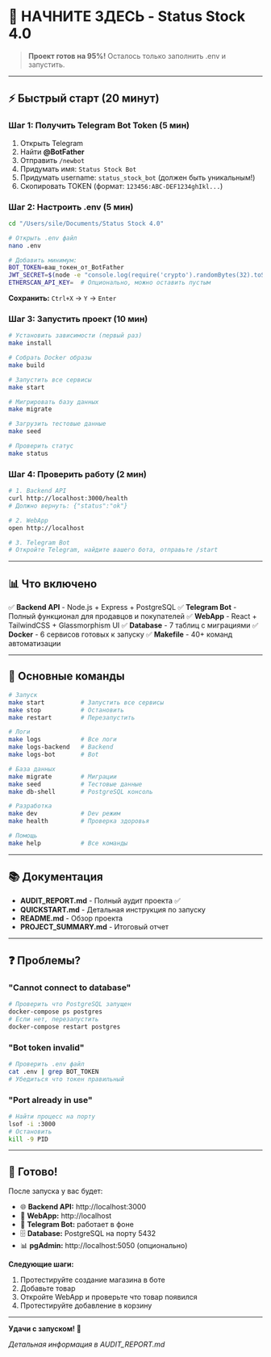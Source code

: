 # 🚀 НАЧНИТЕ ЗДЕСЬ - Status Stock 4.0

> **Проект готов на 95%!** Осталось только заполнить .env и запустить.

---

## ⚡ Быстрый старт (20 минут)

### Шаг 1: Получить Telegram Bot Token (5 мин)

1. Открыть Telegram
2. Найти **@BotFather**
3. Отправить `/newbot`
4. Придумать имя: `Status Stock Bot`
5. Придумать username: `status_stock_bot` (должен быть уникальным!)
6. Скопировать TOKEN (формат: `123456:ABC-DEF1234ghIkl...`)

### Шаг 2: Настроить .env (5 мин)

```bash
cd "/Users/sile/Documents/Status Stock 4.0"

# Открыть .env файл
nano .env

# Добавить минимум:
BOT_TOKEN=ваш_токен_от_BotFather
JWT_SECRET=$(node -e "console.log(require('crypto').randomBytes(32).toString('hex'))")
ETHERSCAN_API_KEY=  # Опционально, можно оставить пустым
```

**Сохранить:** `Ctrl+X` → `Y` → `Enter`

### Шаг 3: Запустить проект (10 мин)

```bash
# Установить зависимости (первый раз)
make install

# Собрать Docker образы
make build

# Запустить все сервисы
make start

# Мигрировать базу данных
make migrate

# Загрузить тестовые данные
make seed

# Проверить статус
make status
```

### Шаг 4: Проверить работу (2 мин)

```bash
# 1. Backend API
curl http://localhost:3000/health
# Должно вернуть: {"status":"ok"}

# 2. WebApp
open http://localhost

# 3. Telegram Bot
# Откройте Telegram, найдите вашего бота, отправьте /start
```

---

## 📊 Что включено

✅ **Backend API** - Node.js + Express + PostgreSQL
✅ **Telegram Bot** - Полный функционал для продавцов и покупателей
✅ **WebApp** - React + TailwindCSS + Glassmorphism UI
✅ **Database** - 7 таблиц с миграциями
✅ **Docker** - 6 сервисов готовых к запуску
✅ **Makefile** - 40+ команд автоматизации

---

## 🎯 Основные команды

```bash
# Запуск
make start          # Запустить все сервисы
make stop           # Остановить
make restart        # Перезапустить

# Логи
make logs           # Все логи
make logs-backend   # Backend
make logs-bot       # Bot

# База данных
make migrate        # Миграции
make seed           # Тестовые данные
make db-shell       # PostgreSQL консоль

# Разработка
make dev            # Dev режим
make health         # Проверка здоровья

# Помощь
make help           # Все команды
```

---

## 📚 Документация

- **AUDIT_REPORT.md** - Полный аудит проекта ✅
- **QUICKSTART.md** - Детальная инструкция по запуску
- **README.md** - Обзор проекта
- **PROJECT_SUMMARY.md** - Итоговый отчет

---

## ❓ Проблемы?

### "Cannot connect to database"
```bash
# Проверить что PostgreSQL запущен
docker-compose ps postgres
# Если нет, перезапустить
docker-compose restart postgres
```

### "Bot token invalid"
```bash
# Проверить .env файл
cat .env | grep BOT_TOKEN
# Убедиться что токен правильный
```

### "Port already in use"
```bash
# Найти процесс на порту
lsof -i :3000
# Остановить
kill -9 PID
```

---

## 🎉 Готово!

После запуска у вас будет:

- 🌐 **Backend API:** http://localhost:3000
- 🎨 **WebApp:** http://localhost
- 🤖 **Telegram Bot:** работает в фоне
- 🗄️ **Database:** PostgreSQL на порту 5432
- 📊 **pgAdmin:** http://localhost:5050 (опционально)

**Следующие шаги:**
1. Протестируйте создание магазина в боте
2. Добавьте товар
3. Откройте WebApp и проверьте что товар появился
4. Протестируйте добавление в корзину

---

**Удачи с запуском! 🚀**

*Детальная информация в AUDIT_REPORT.md*
